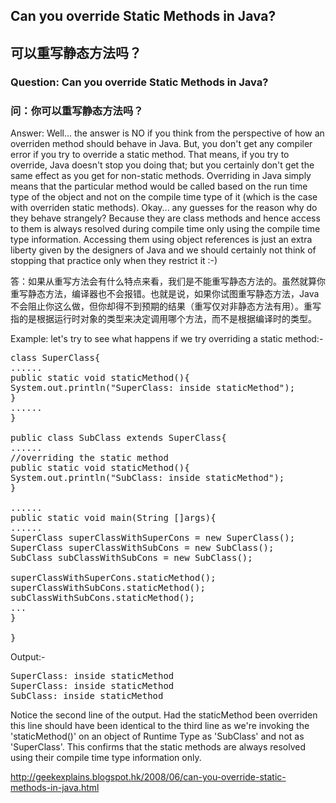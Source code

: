 ## Can you override Static Methods in Java?

## 可以重写静态方法吗？

### Question: Can you override Static Methods in Java?

### 问：你可以重写静态方法吗？

Answer: Well... the answer is NO if you think from the perspective of how an overriden method should behave in Java. But, you don't get any compiler error if you try to override a static method. That means, if you try to override, Java doesn't stop you doing that; but you certainly don't get the same effect as you get for non-static methods. Overriding in Java simply means that the particular method would be called based on the run time type of the object and not on the compile time type of it (which is the case with overriden static methods). Okay... any guesses for the reason why do they behave strangely? Because they are class methods and hence access to them is always resolved during compile time only using the compile time type information. Accessing them using object references is just an extra liberty given by the designers of Java and we should certainly not think of stopping that practice only when they restrict it :-)

答：如果从重写方法会有什么特点来看，我们是不能重写静态方法的。虽然就算你重写静态方法，编译器也不会报错。也就是说，如果你试图重写静态方法，Java不会阻止你这么做，但你却得不到预期的结果（重写仅对非静态方法有用）。重写指的是根据运行时对象的类型来决定调用哪个方法，而不是根据编译时的类型。

Example: let's try to see what happens if we try overriding a static method:-

<pre>
class SuperClass{
......
public static void staticMethod(){
System.out.println("SuperClass: inside staticMethod");
}
......
}

public class SubClass extends SuperClass{
......
//overriding the static method
public static void staticMethod(){
System.out.println("SubClass: inside staticMethod");
}

......
public static void main(String []args){
......
SuperClass superClassWithSuperCons = new SuperClass();
SuperClass superClassWithSubCons = new SubClass();
SubClass subClassWithSubCons = new SubClass();

superClassWithSuperCons.staticMethod();
superClassWithSubCons.staticMethod();
subClassWithSubCons.staticMethod();
...
}

}
</pre>
Output:-
<pre>
SuperClass: inside staticMethod
SuperClass: inside staticMethod
SubClass: inside staticMethod
</pre>

Notice the second line of the output. Had the staticMethod been overriden this line should have been identical to the third line as we're invoking the 'staticMethod()' on an object of Runtime Type as 'SubClass' and not as 'SuperClass'. This confirms that the static methods are always resolved using their compile time type information only.

http://geekexplains.blogspot.hk/2008/06/can-you-override-static-methods-in-java.html
